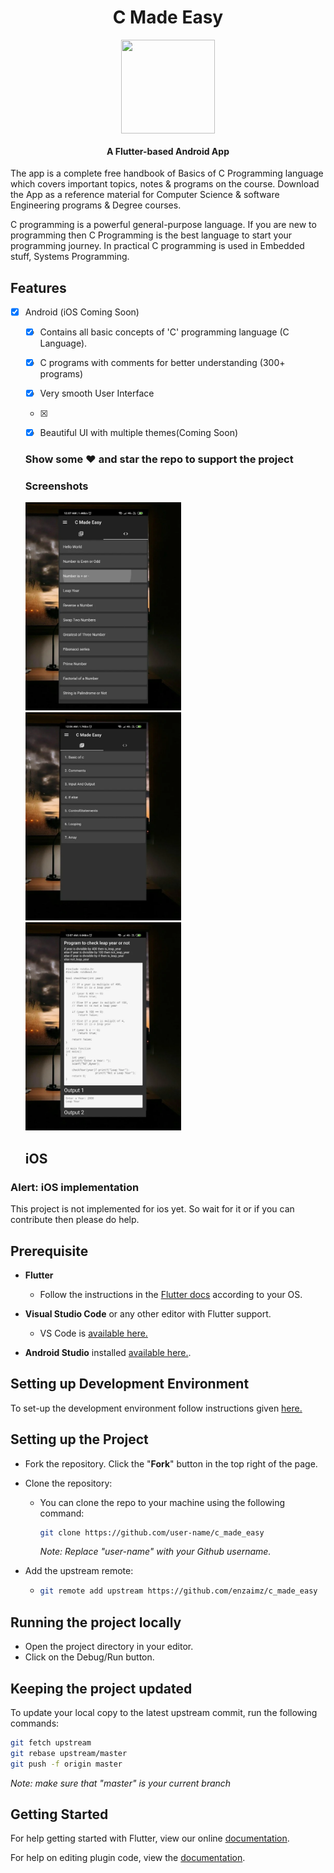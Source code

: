 <h1 align="center">C Made Easy</h1>
<p align="center">
  <a href="https://github.com/enzaimz/c_made_easy/blob/master/assets/icon.png">
    <img src="https://github.com/enzaimz/c_made_easy/blob/master/assets/icon.png" align="center" height="150" width="150">
  </a>
  <h4 align="center">A Flutter-based Android App</h4>
</p>

The app is a complete free handbook of Basics of C Programming language which covers important topics, notes & programs on the course. Download the App as a reference material for Computer Science & software Engineering programs & Degree courses.

C programming is a powerful general-purpose language. If you are new to programming then C Programming is the best language to start your programming journey. In practical C programming is used in Embedded stuff, Systems Programming.

## Features
* [x] Android (iOS Coming Soon)

  * [x] Contains all basic concepts of 'C' programming language (C Language).
  * [x] C programs with comments for better understanding (300+ programs)
  * [x] Very smooth User Interface
  * [x] 
  * [x] Beautiful UI with multiple themes(Coming Soon)
 
  
  ### Show some :heart: and star the repo to support the project
  
  ### Screenshots
  
  <img src="assets/ss1.webp" height="333em" /> <img src="assets/ss2.webp" height="333em" /> <img src="assets/ss3.webp" height="333em" /> 
  
  ## iOS

### Alert: iOS implementation

This project is not implemented for ios yet. So wait for it or if you can contribute then please do help.

## Prerequisite

- **Flutter**
  - Follow the instructions in the [Flutter docs](https://flutter.dev/docs/get-started/install) according to your OS.
  
- **Visual Studio Code** or any other editor with Flutter support.
  - VS Code is [available here.](https://code.visualstudio.com/#alt-downloads)

- **Android Studio** installed [available here.](https://developer.android.com/studio).

## Setting up Development Environment 
To set-up the development environment follow instructions given [here.](https://flutter.dev/docs/get-started/install)

## Setting up the Project

- Fork the repository. Click the "**Fork**" button in the top right of the page.
- Clone the repository:
  - You can clone the repo to your machine using the following command:
    ```bash
    git clone https://github.com/user-name/c_made_easy
    ```
    *Note: Replace "user-name" with your Github username.*
     
- Add the upstream remote:   
  - ```bash
    git remote add upstream https://github.com/enzaimz/c_made_easy
    ```


## Running the project locally
- Open the project directory in your editor. 
- Click on the Debug/Run button.


## Keeping the project updated
To update your local copy to the latest upstream commit, run the following commands:
```bash
git fetch upstream
git rebase upstream/master
git push -f origin master
```

*Note: make sure that "master" is your current branch*

## Getting Started

For help getting started with Flutter, view our online
[documentation](http://flutter.io/).

For help on editing plugin code, view the [documentation](https://flutter.io/platform-plugins/#edit-code).

